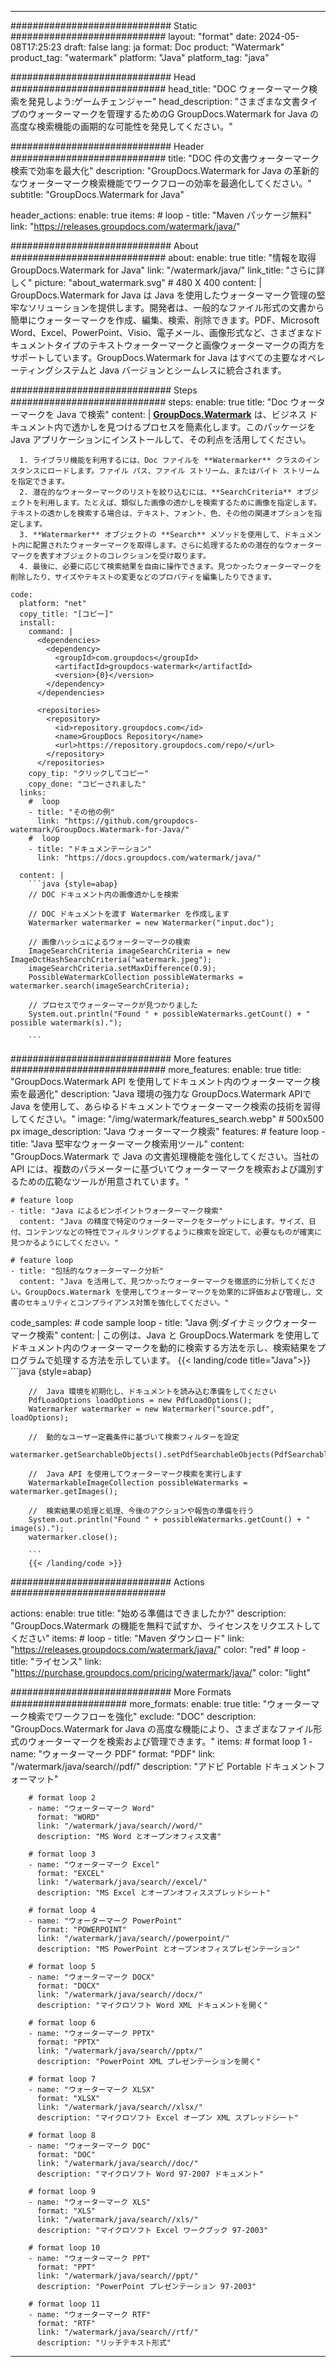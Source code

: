 
---
############################# Static ############################
layout: "format"
date:  2024-05-08T17:25:23
draft: false
lang: ja
format: Doc
product: "Watermark"
product_tag: "watermark"
platform: "Java"
platform_tag: "java"

############################# Head ############################
head_title: "DOC ウォーターマーク検索を発見しよう:ゲームチェンジャー"
head_description: "さまざまな文書タイプのウォーターマークを管理するためのG GroupDocs.Watermark for Java の高度な検索機能の画期的な可能性を発見してください。"

############################# Header ############################
title: "DOC 件の文書ウォーターマーク検索で効率を最大化" 
description: "GroupDocs.Watermark for Java の革新的なウォーターマーク検索機能でワークフローの効率を最適化してください。"
subtitle: "GroupDocs.Watermark for Java" 

header_actions:
  enable: true
  items:
    #  loop
    - title: "Maven パッケージ無料"
      link: "https://releases.groupdocs.com/watermark/java/"
      
############################# About ############################
about:
    enable: true
    title: "情報を取得 GroupDocs.Watermark for Java"
    link: "/watermark/java/"
    link_title: "さらに詳しく"
    picture: "about_watermark.svg" # 480 X 400
    content: |
       GroupDocs.Watermark for Java は Java を使用したウォーターマーク管理の堅牢なソリューションを提供します。開発者は、一般的なファイル形式の文書から簡単にウォーターマークを作成、編集、検索、削除できます。PDF、Microsoft Word、Excel、PowerPoint、Visio、電子メール、画像形式など、さまざまなドキュメントタイプのテキストウォーターマークと画像ウォーターマークの両方をサポートしています。GroupDocs.Watermark for Java はすべての主要なオペレーティングシステムと Java バージョンとシームレスに統合されます。

############################# Steps ############################
steps:
    enable: true
    title: "Doc ウォーターマークを Java で検索"
    content: |
      **[GroupDocs.Watermark](https://products.groupdocs.com/watermark/java/)** は、ビジネス ドキュメント内で透かしを見つけるプロセスを簡素化します。このパッケージを Java アプリケーションにインストールして、その利点を活用してください。
      
      1. ライブラリ機能を利用するには、Doc ファイルを **Watermarker** クラスのインスタンスにロードします。ファイル パス、ファイル ストリーム、またはバイト ストリームを指定できます。
      2. 潜在的なウォーターマークのリストを絞り込むには、**SearchCriteria** オブジェクトを利用します。たとえば、類似した画像の透かしを検索するために画像を指定します。テキストの透かしを検索する場合は、テキスト、フォント、色、その他の関連オプションを指定します。
      3. **Watermarker** オブジェクトの **Search** メソッドを使用して、ドキュメント内に配置されたウォーターマークを取得します。さらに処理するための潜在的なウォーターマークを表すオブジェクトのコレクションを受け取ります。
      4. 最後に、必要に応じて検索結果を自由に操作できます。見つかったウォーターマークを削除したり、サイズやテキストの変更などのプロパティを編集したりできます。
   
    code:
      platform: "net"
      copy_title: "[コピー]"
      install:
        command: |
          <dependencies>
            <dependency>
              <groupId>com.groupdocs</groupId>
              <artifactId>groupdocs-watermark</artifactId>
              <version>{0}</version>
            </dependency>
          </dependencies>

          <repositories>
            <repository>
              <id>repository.groupdocs.com</id>
              <name>GroupDocs Repository</name>
              <url>https://repository.groupdocs.com/repo/</url>
            </repository>
          </repositories>
        copy_tip: "クリックしてコピー"
        copy_done: "コピーされました"
      links:
        #  loop
        - title: "その他の例"
          link: "https://github.com/groupdocs-watermark/GroupDocs.Watermark-for-Java/"
        #  loop
        - title: "ドキュメンテーション"
          link: "https://docs.groupdocs.com/watermark/java/"
          
      content: |
        ```java {style=abap}
        // DOC ドキュメント内の画像透かしを検索

        // DOC ドキュメントを渡す Watermarker を作成します
        Watermarker watermarker = new Watermarker("input.doc");
        
        // 画像ハッシュによるウォーターマークの検索
        ImageSearchCriteria imageSearchCriteria = new ImageDctHashSearchCriteria("watermark.jpeg");
        imageSearchCriteria.setMaxDifference(0.9);
        PossibleWatermarkCollection possibleWatermarks = watermarker.search(imageSearchCriteria);

        // プロセスでウォーターマークが見つかりました
        System.out.println("Found " + possibleWatermarks.getCount() + " possible watermark(s).");
        
        ```          
        
############################# More features ############################
more_features:
  enable: true
  title: "GroupDocs.Watermark API を使用してドキュメント内のウォーターマーク検索を最適化"
  description: "Java 環境の強力な GroupDocs.Watermark APIで Java を使用して、あらゆるドキュメントでウォーターマーク検索の技術を習得してください。"
  image: "/img/watermark/features_search.webp" # 500x500 px
  image_description: "Java ウォーターマーク検索"
  features:
    # feature loop
    - title: "Java 堅牢なウォーターマーク検索用ツール"
      content: "GroupDocs.Watermark で Java の文書処理機能を強化してください。当社の API には、複数のパラメーターに基づいてウォーターマークを検索および識別するための広範なツールが用意されています。"

    # feature loop
    - title: "Java によるピンポイントウォーターマーク検索"
      content: "Java の精度で特定のウォーターマークをターゲットにします。サイズ、日付、コンテンツなどの特性でフィルタリングするように検索を設定して、必要なものが確実に見つかるようにしてください。"

    # feature loop
    - title: "包括的なウォーターマーク分析"
      content: "Java を活用して、見つかったウォーターマークを徹底的に分析してください。GroupDocs.Watermark を使用してウォーターマークを効果的に評価および管理し、文書のセキュリティとコンプライアンス対策を強化してください。"
      
  code_samples:
    # code sample loop
    - title: "Java 例:ダイナミックウォーターマーク検索"
      content: |
        この例は、Java と GroupDocs.Watermark を使用してドキュメント内のウォーターマークを動的に検索する方法を示し、検索結果をプログラムで処理する方法を示しています。
        {{< landing/code title="Java">}}
        ```java {style=abap}
        
        //  Java 環境を初期化し、ドキュメントを読み込む準備をしてください
        PdfLoadOptions loadOptions = new PdfLoadOptions();
        Watermarker watermarker = new Watermarker("source.pdf", loadOptions);

        //  動的なユーザー定義条件に基づいて検索フィルターを設定
        watermarker.getSearchableObjects().setPdfSearchableObjects(PdfSearchableObjects.AttachedImages);

        //  Java API を使用してウォーターマーク検索を実行します
        WatermarkableImageCollection possibleWatermarks = watermarker.getImages();

        //  検索結果の処理と処理、今後のアクションや報告の準備を行う
        System.out.println("Found " + possibleWatermarks.getCount() + " image(s).");
        watermarker.close();

        ```
        {{< /landing/code >}}


############################# Actions ############################

actions:
  enable: true
  title: "始める準備はできましたか?"
  description: "GroupDocs.Watermark の機能を無料で試すか、ライセンスをリクエストしてください"
  items:
    #  loop
    - title: "Maven ダウンロード"
      link: "https://releases.groupdocs.com/watermark/java/"
      color: "red"
        #  loop
    - title: "ライセンス"
      link: "https://purchase.groupdocs.com/pricing/watermark/java/"
      color: "light"


############################# More Formats #####################
more_formats:
    enable: true
    title: "ウォーターマーク検索でワークフローを強化"
    exclude: "DOC"
    description: "GroupDocs.Watermark for Java の高度な機能により、さまざまなファイル形式のウォーターマークを検索および管理できます。"
    items: 
        # format loop 1
        - name: "ウォーターマーク PDF"
          format: "PDF"
          link: "/watermark/java/search//pdf/"
          description: "アドビ Portable ドキュメントフォーマット"

        # format loop 2
        - name: "ウォーターマーク Word"
          format: "WORD"
          link: "/watermark/java/search//word/"
          description: "MS Word とオープンオフィス文書"
          
        # format loop 3
        - name: "ウォーターマーク Excel"
          format: "EXCEL"
          link: "/watermark/java/search//excel/"
          description: "MS Excel とオープンオフィススプレッドシート"

        # format loop 4
        - name: "ウォーターマーク PowerPoint"
          format: "POWERPOINT"
          link: "/watermark/java/search//powerpoint/"
          description: "MS PowerPoint とオープンオフィスプレゼンテーション"

        # format loop 5
        - name: "ウォーターマーク DOCX"
          format: "DOCX"
          link: "/watermark/java/search//docx/"
          description: "マイクロソフト Word XML ドキュメントを開く"
          
        # format loop 6
        - name: "ウォーターマーク PPTX"
          format: "PPTX"
          link: "/watermark/java/search//pptx/"
          description: "PowerPoint XML プレゼンテーションを開く"
          
        # format loop 7
        - name: "ウォーターマーク XLSX"
          format: "XLSX"
          link: "/watermark/java/search//xlsx/"
          description: "マイクロソフト Excel オープン XML スプレッドシート"

        # format loop 8
        - name: "ウォーターマーク DOC"
          format: "DOC"
          link: "/watermark/java/search//doc/"
          description: "マイクロソフト Word 97-2007 ドキュメント"

        # format loop 9
        - name: "ウォーターマーク XLS"
          format: "XLS"
          link: "/watermark/java/search//xls/"
          description: "マイクロソフト Excel ワークブック 97-2003"

        # format loop 10
        - name: "ウォーターマーク PPT"
          format: "PPT"
          link: "/watermark/java/search//ppt/"
          description: "PowerPoint プレゼンテーション 97-2003"

        # format loop 11
        - name: "ウォーターマーク RTF"
          format: "RTF"
          link: "/watermark/java/search//rtf/"
          description: "リッチテキスト形式"

---